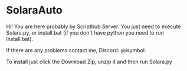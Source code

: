 # SolaraAuto
Hi! You are here probably by Scripthub Server.
You just need to execute Solara.py, or install.bat (if you don't have python you need to run install.bat).


If there are any problems contact me, Discord: @isymbol.

To install just click the Download Zip, unzip it and then run Solara.py
